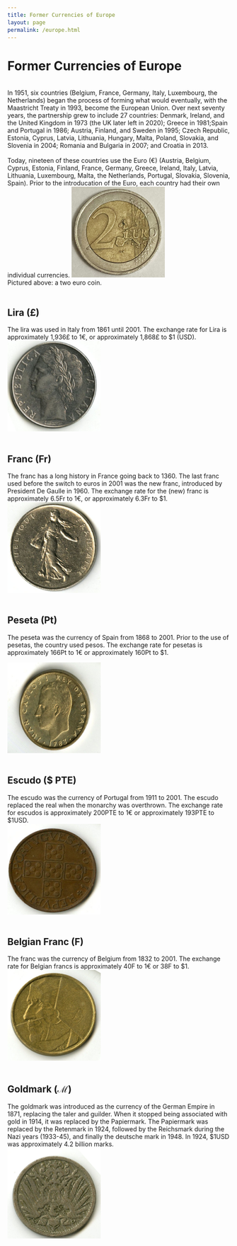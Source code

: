 ```yaml
---
title: Former Currencies of Europe 
layout: page
permalink: /europe.html
---
```

# Former Currencies of Europe
<br>
In 1951, six countries (Belgium, France, Germany, Italy, Luxembourg, the Netherlands) began the process of forming what would eventually, with the Maastricht Treaty in 1993, become the European Union. Over next seventy years, the partnership grew to include 27 countries: Denmark, Ireland, and the United Kingdom in 1973 (the UK later left in 2020); Greece in 1981;Spain and Portugal in 1986; Austria, Finland, and Sweden in 1995; Czech Republic, Estonia, Cyprus, Latvia, Lithuania, Hungary, Malta, Poland, Slovakia, and Slovenia in 2004; Romania and Bulgaria in 2007; and Croatia in 2013. 
<br>
<br>
Today, nineteen of these countries use the Euro (€) (Austria, Belgium, Cyprus, Estonia, Finland, France, Germany, Greece, Ireland, Italy, Latvia, Lithuania, Luxembourg, Malta, the Netherlands, Portugal, Slovakia, Slovenia, Spain). Prior to the introducation of the Euro, each country had their own individual currencies.     
<img src="https://github.com/mvladoiu/threegenerationsofcoincollecting/blob/main/images/euro.jpg?raw=true" width="210.5" height="205">
<br>
Pictured above: a two euro coin.
<br>
<br>

## Lira (£) 
The lira was used in Italy from 1861 until 2001. The exchange rate for Lira is approximately 1,936£ to 1€, or approximately 1,868£ to $1 (USD).     
<img src="https://github.com/mvladoiu/threegenerationsofcoincollecting/blob/main/images/026a.jpg?raw=true" width="210.5" height="205">
<br>
<br>

## Franc (Fr)
The franc has a long history in France going back to 1360. The last franc used before the switch to euros in 2001 was the new franc, introduced by President De Gaulle in 1960. The exchange rate for the (new) franc is approximately 6.5Fr to 1€, or approximately 6.3Fr to $1.     
<img src="https://github.com/mvladoiu/threegenerationsofcoincollecting/blob/main/images/003a.jpg?raw=true" width="210.5" height="205">
<br>
<br>

## Peseta (₧)
The peseta was the currency of Spain from 1868 to 2001. Prior to the use of pesetas, the country used pesos. The exchange rate for pesetas is approximately 166₧ to 1€ or approximately 160₧ to $1.

<img src="https://github.com/mvladoiu/threegenerationsofcoincollecting/blob/main/images/007b.jpg?raw=true" width="210.5" height="205">
<br>
<br>

## Escudo ($ PTE)
The escudo was the currency of Portugal from 1911 to 2001. The escudo replaced the real when the monarchy was overthrown. The exchange rate for escudos is approximately 200PTE to 1€ or approximately 193PTE to $1USD.      
<img src="https://github.com/mvladoiu/threegenerationsofcoincollecting/blob/main/images/006b.jpg?raw=true" width="210.5" height="205">
<br>
<br>

## Belgian Franc (F)
The franc was the currency of Belgium from 1832 to 2001. The exchange rate for Belgian francs is approximately 40F to 1€ or 38F to $1.      
<img src="https://github.com/mvladoiu/threegenerationsofcoincollecting/blob/main/images/034b.jpg?raw=true" width="210.5" height="205">
<br>
<br>

## Goldmark (ℳ)
The goldmark was introduced as the currency of the German Empire in 1871, replacing the taler and guilder. When it stopped being associated with gold in 1914, it was replaced by the Papiermark. The Papiermark was replaced by the Retenmark in 1924, followed by the Reichsmark during the Nazi years (1933-45), and finally the deutsche mark in 1948. In 1924, $1USD was approximately 4.2 billion marks.      
<img src="https://github.com/mvladoiu/threegenerationsofcoincollecting/blob/main/images/046a.jpg?raw=true" width="210.5" height="205">